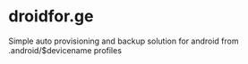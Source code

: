 # droidfor.ge
Simple auto provisioning and backup solution for android from .android/$devicename profiles
